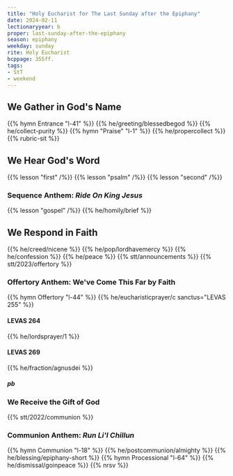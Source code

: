 ```yaml
---
title: "Holy Eucharist for The Last Sunday after the Epiphany"
date: 2024-02-11
lectionaryyear: b
proper: last-sunday-after-the-epiphany
season: epiphany
weekday: sunday
rite: Holy Eucharist
bcppage: 355ff.
tags:
- StT
- weekend
---
```

## We Gather in God's Name
{{% hymn Entrance "l-41" %}}
{{% he/greeting/blessedbegod %}}
{{% he/collect-purity %}}
{{% hymn "Praise" "l-1" %}}
{{% he/propercollect %}}
{{% rubric-sit %}}
## We Hear God's Word
{{% lesson "first" /%}}
{{% lesson "psalm" /%}}
{{% lesson "second" /%}}
### Sequence Anthem: _Ride On King Jesus_
{{% lesson "gospel" /%}}
{{% he/homily/brief %}}
## We Respond in Faith
{{% he/creed/nicene %}}
{{% he/pop/lordhavemercy %}}
{{% he/confession %}}
{{% he/peace %}}
{{% stt/announcements %}}
{{% stt/2023/offertory %}}
### Offertory Anthem: We've Come This Far by Faith
{{% hymn Offertory "l-44" %}}
{{% he/eucharisticprayer/c sanctus="LEVAS 255" %}}
#### LEVAS 264
{{% he/lordsprayer/1 %}}
#### LEVAS 269
{{% he/fraction/agnusdei %}}
##### pb
### We Receive the Gift of God
{{% stt/2022/communion %}}
### Communion Anthem: _Run Li'l Chillun_
{{% hymn Communion "l-18" %}}
{{% he/postcommunion/almighty %}}
{{% he/blessing/epiphany-short %}}
{{% hymn Processional "l-64" %}}
{{% he/dismissal/goinpeace %}}
{{% nrsv %}}

